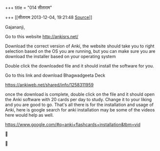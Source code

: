 +++
title = "014 सीताराम"

+++
[[सीताराम	2013-12-04, 19:21:48 [Source](https://groups.google.com/g/samskrita/c/KtZibHYafs8)]]



Gajananji,

Go to this website <http://ankisrs.net/>

Download the correct version of Anki, the website should take you to right selection based on the OS you are running, but you can make sure you are download the installer based on your operating system

Double click the downloaded file and it should install the software for you.

Go to this link and download Bhagwadgeeta Deck

<https://ankiweb.net/shared/info/1258311959>



once the download is complete, double click on the file and it should open the Anki software with 20 cards per day to study. Change it to your liking and you are good to go. That's all there is for the installation and usage of Anki, here is google search for anki installation may be some of the videos here would help as well.

<https://www.google.com/#q=anki+flashcards+installation&tbm=vid>





